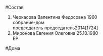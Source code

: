 #Состав  
1. Черкасова Валентина Федосовна 1960  
    собрание-дом  
    председатель председатель2014[1724]  
2. Миронова Евгения Олеговна 25.10.1980  
    ЕР  
  
#Дома  
